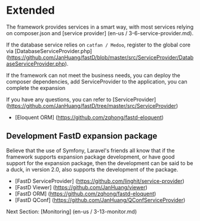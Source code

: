 # Extended

The framework provides services in a smart way, with most services relying on composer.json and [service provider] (en-us / 3-6-service-provider.md).

If the database service relies on `catfan / Medoo`, register to the global core via [DatabaseServiceProvider.php] (https://github.com/JanHuang/fastD/blob/master/src/ServiceProvider/DatabaseServiceProvider.php).

If the framework can not meet the business needs, you can deploy the composer dependencies, add ServiceProvider to the application, you can complete the expansion

If you have any questions, you can refer to [ServiceProvider] (https://github.com/JanHuang/fastD/tree/master/src/ServiceProvider)

* [Eloquent ORM] (https://github.com/zqhong/fastd-eloquent)

## Development FastD expansion package

Believe that the use of Symfony, Laravel's friends all know that if the framework supports expansion package development, or have good support for the expansion package, then the development can be said to be a duck, in version 2.0, also supports the development of the package.
 
* [FastD ServiceProvider] (https://github.com/linghit/service-provider)
* [FastD Viewer] (https://github.com/JanHuang/viewer)
* [FastD ORM] (https://github.com/zqhong/fastd-eloquent)
* [FastD QConf] (https://github.com/JanHuang/QConfServiceProvider)

Next Section: [Monitoring] (en-us / 3-13-monitor.md)